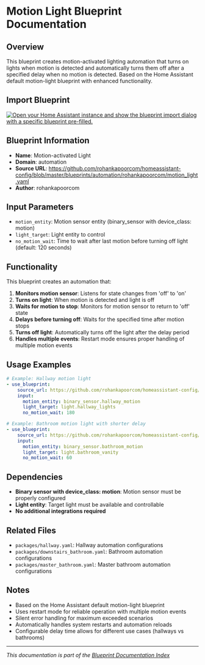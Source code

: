 # Motion Light Blueprint Documentation

## Overview
This blueprint creates motion-activated lighting automation that turns on lights when motion is detected and automatically turns them off after a specified delay when no motion is detected. Based on the Home Assistant default motion-light blueprint with enhanced functionality.

## Import Blueprint

[![Open your Home Assistant instance and show the blueprint import dialog with a specific blueprint pre-filled.](https://my.home-assistant.io/badges/blueprint_import.svg)](https://my.home-assistant.io/redirect/blueprint_import/?blueprint_url=https%3A//github.com/rohankapoorcom/homeassistant-config/blob/master/blueprints/automation/rohankapoorcom/motion_light.yaml)

## Blueprint Information
- **Name**: Motion-activated Light
- **Domain**: automation
- **Source URL**: https://github.com/rohankapoorcom/homeassistant-config/blob/master/blueprints/automation/rohankapoorcom/motion_light.yaml
- **Author**: rohankapoorcom

## Input Parameters
- `motion_entity`: Motion sensor entity (binary_sensor with device_class: motion)
- `light_target`: Light entity to control
- `no_motion_wait`: Time to wait after last motion before turning off light (default: 120 seconds)

## Functionality
This blueprint creates an automation that:

1. **Monitors motion sensor**: Listens for state changes from 'off' to 'on'
2. **Turns on light**: When motion is detected and light is off
3. **Waits for motion to stop**: Monitors for motion sensor to return to 'off' state
4. **Delays before turning off**: Waits for the specified time after motion stops
5. **Turns off light**: Automatically turns off the light after the delay period
6. **Handles multiple events**: Restart mode ensures proper handling of multiple motion events

## Usage Examples
```yaml
# Example: Hallway motion light
- use_blueprint:
    source_url: https://github.com/rohankapoorcom/homeassistant-config/blob/master/blueprints/automation/rohankapoorcom/motion_light.yaml
    input:
      motion_entity: binary_sensor.hallway_motion
      light_target: light.hallway_lights
      no_motion_wait: 180

# Example: Bathroom motion light with shorter delay
- use_blueprint:
    source_url: https://github.com/rohankapoorcom/homeassistant-config/blob/master/blueprints/automation/rohankapoorcom/motion_light.yaml
    input:
      motion_entity: binary_sensor.bathroom_motion
      light_target: light.bathroom_vanity
      no_motion_wait: 60
```

## Dependencies
- **Binary sensor with device_class: motion**: Motion sensor must be properly configured
- **Light entity**: Target light must be available and controllable
- **No additional integrations required**

## Related Files
- `packages/hallway.yaml`: Hallway automation configurations
- `packages/downstairs_bathroom.yaml`: Bathroom automation configurations
- `packages/master_bathroom.yaml`: Master bathroom automation configurations

## Notes
- Based on the Home Assistant default motion-light blueprint
- Uses restart mode for reliable operation with multiple motion events
- Silent error handling for maximum exceeded scenarios
- Automatically handles system restarts and automation reloads
- Configurable delay time allows for different use cases (hallways vs bathrooms)

---

*This documentation is part of the [Blueprint Documentation Index](../../../README.md)*
